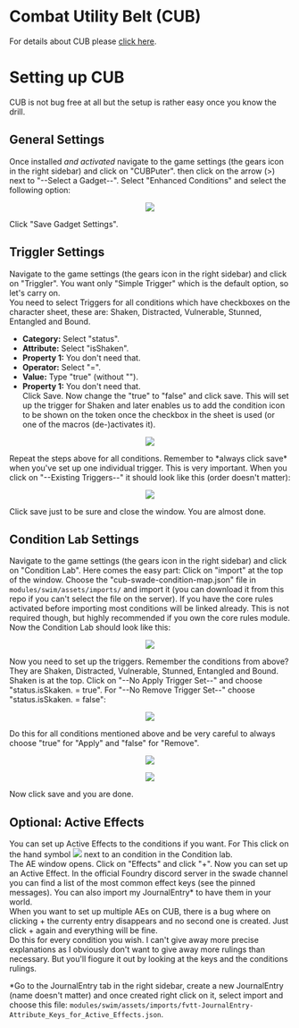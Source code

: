 # Combat Utility Belt (CUB)
For details about CUB please [click here](https://foundryvtt.com/packages/combat-utility-belt/).  

# Setting up CUB
CUB is not bug free at all but the setup is rather easy once you know the drill.

## General Settings
Once installed *and activated* navigate to the game settings (the gears icon in the right sidebar) and click on "CUBPuter". then click on the arrow (>) next to "--Select a Gadget--". Select "Enhanced Conditions" and select the following option:  
<p align="center"> <img src="https://github.com/SalieriC/SWADE-Immersive-Macros/blob/main/img/cub_setup/CUBPuter.jpg?raw=true"> </p>  
Click "Save Gadget Settings".  

## Triggler Settings
Navigate to the game settings (the gears icon in the right sidebar) and click on "Triggler". You want only "Simple Trigger" which is the default option, so let's carry on.  
You need to select Triggers for all conditions which have checkboxes on the character sheet, these are: Shaken, Distracted, Vulnerable, Stunned, Entangled and Bound.  
- **Category:** Select "status".  
- **Attribute:** Select "isShaken".  
- **Property 1:** You don't need that.  
- **Operator:** Select "=".  
- **Value:** Type "true" (without "").  
- **Property 1:** You don't need that.  
Click Save. Now change the "true" to "false" and click save. This will set up the trigger for Shaken and later enables us to add the condition icon to be shown on the token once the checkbox in the sheet is used (or one of the macros (de-)activates it).  
<p align="center"> <img src="https://github.com/SalieriC/SWADE-Immersive-Macros/blob/main/img/cub_setup/CUBTriggler1.jpg?raw=true"> </p>  
Repeat the steps above for all conditions. Remember to *always click save* when you've set up one individual trigger. This is very important. When you click on "--Existing Triggers--" it should look like this (order doesn't matter):
<p align="center"> <img src="https://github.com/SalieriC/SWADE-Immersive-Macros/blob/main/img/cub_setup/CUBTriggler2.jpg?raw=true"> </p>  
Click save just to be sure and close the window.  You are almost done.

## Condition Lab Settings
Navigate to the game settings (the gears icon in the right sidebar) and click on "Condition Lab". Here comes the easy part: Click on "import" at the top of the window. Choose the "cub-swade-condition-map.json" file in `modules/swim/assets/imports/` and import it (you can download it from this repo if you can't select the file on the server). If you have the core rules activated before importing most conditions will be linked already. This is not required though, but highly recommended if you own the core rules module.  
Now the Condition Lab should look like this:  
<p align="center"> <img src="https://github.com/SalieriC/SWADE-Immersive-Macros/blob/main/img/cub_setup/CUBConditionLab1.jpg?raw=true"> </p>  
Now you need to set up the triggers. Remember the conditions from above? They are Shaken, Distracted, Vulnerable, Stunned, Entangled and Bound.  
Shaken is at the top. Click on "--No Apply Trigger Set--" and choose "status.isSkaken. = true". For "--No Remove Trigger Set--" choose "status.isSkaken. = false":  
<p align="center"> <img src="https://github.com/SalieriC/SWADE-Immersive-Macros/blob/main/img/cub_setup/CUBConditionLab2.jpg?raw=true"> </p>  
Do this for all conditions mentioned above and be very careful to always choose "true" for "Apply" and "false" for "Remove".  
<p align="center"> <img src="https://github.com/SalieriC/SWADE-Immersive-Macros/blob/main/img/cub_setup/CUBConditionLab3.jpg?raw=true"> </p>  
<p align="center"> <img src="https://github.com/SalieriC/SWADE-Immersive-Macros/blob/main/img/cub_setup/CUBConditionLab4.jpg?raw=true"> </p>  
Now click save and you are done.  

## Optional: Active Effects  
You can set up Active Effects to the conditions if you want. For This click on the hand symbol <img src="https://github.com/SalieriC/SWADE-Immersive-Macros/blob/main/img/cub_setup/CUBAEs1.jpg?raw=true"> next to an condition in the Condition lab.  
The AE window opens. Click on "Effects" and click "+". Now you can set up an Active Effect. In the official Foundry discord server in the swade channel you can find a list of the most common effect keys (see the pinned messages). You can also import my JournalEntry* to have them in your world.  
When you want to set up multiple AEs on CUB, there is a bug where on clicking + the currenty entry disappears and no second one is created. Just click + again and everything will be fine.  
Do this for every condition you wish. I can't give away more precise explanations as I obviously don't want to give away more rulings than necessary. But you'll fiogure it out by looking at the keys and the conditions rulings.

*Go to the JournalEntry tab in the right sidebar, create a new JournalEntry (name doesn't matter) and once created right click on it, select import and choose this file: `modules/swim/assets/imports/fvtt-JournalEntry-Attribute_Keys_for_Active_Effects.json`.